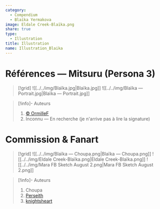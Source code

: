 ```yaml
---
category:
  - Compendium
  - Blaïka Yermakova
image: Eldale Creek-Blaïka.png
share: true
type:
  - Illustration
title: Illustration
name: Illustration_Blaika
---
```


# Références — Mitsuru (Persona 3)

> [!grid]
> ![[../../img/Blaïka.jpg|Blaïka.jpg]]
> ![[../../img/Blaïka — Portrait.jpg|Blaïka — Portrait.jpg]]


> [!info]- Auteurs
> 1. [© OrmilleF](https://vxtwitter.com/OrmilleF/status/733066921273372672?s=20&t=Rk9CfUvhwXFMyz45n18lYQ)
> 2. Inconnu — En recherche (je n'arrive pas à lire la signature)

# Commission & Fanart

> [!grid]
> ![[../../img/Blaïka — Choupa.png|Blaïka — Choupa.png]]
> ![[../../img/Eldale Creek-Blaïka.png|Eldale Creek-Blaïka.png]]
> ![[../../img/Mara FB Sketch August 2.png|Mara FB Sketch August 2.png]]

> [!info]- Auteurs
> 1. Choupa
> 2. [Perseith](https://twitter.com/perseith/status/1758864197427843149?s=20)
> 3. [knightsheart](https://twitter.com/knightsheart)

